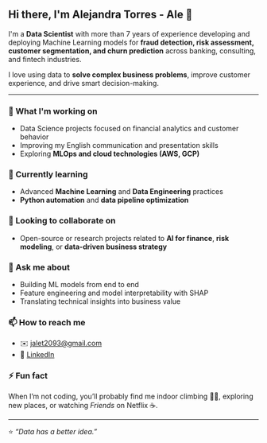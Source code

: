 ## Hi there, I'm Alejandra Torres - Ale 👋

I'm a **Data Scientist** with more than 7 years of experience developing and deploying Machine Learning models for **fraud detection, risk assessment, customer segmentation, and churn prediction** across banking, consulting, and fintech industries.

I love using data to **solve complex business problems**, improve customer experience, and drive smart decision-making.

---

### 🔭 What I'm working on
- Data Science projects focused on financial analytics and customer behavior
- Improving my English communication and presentation skills
- Exploring **MLOps and cloud technologies (AWS, GCP)**

### 🌱 Currently learning
- Advanced **Machine Learning** and **Data Engineering** practices  
- **Python automation** and **data pipeline optimization**

### 👯 Looking to collaborate on
- Open-source or research projects related to **AI for finance**, **risk modeling**, or **data-driven business strategy**

### 💬 Ask me about
- Building ML models from end to end  
- Feature engineering and model interpretability with SHAP  
- Translating technical insights into business value

### 📫 How to reach me
- ✉️ [jalet2093@gmail.com](mailto:jalet2093@gmail.com)  
- 💼 [LinkedIn](https://www.linkedin.com/in/jalet2093)  


### ⚡ Fun fact
When I’m not coding, you’ll probably find me indoor climbing 🧗‍♀️, exploring new places, or watching *Friends* on Netflix ☕️.

---

⭐️ *“Data has a better idea.”*

